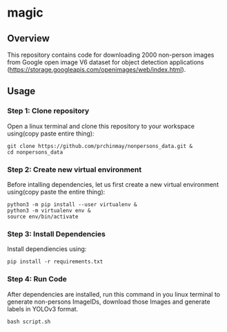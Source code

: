 magic
=================

## Overview
This repository contains code for downloading 2000 non-person images from Google open image V6 dataset for object detection applications (https://storage.googleapis.com/openimages/web/index.html).

## Usage

### Step 1: Clone repository
Open a linux terminal and clone this repository to your workspace using(copy paste entire thing):
```
git clone https://github.com/prchinmay/nonpersons_data.git &
cd nonpersons_data

```

### Step 2: Create new virtual environment
Before intalling dependencies, let us first create a new virtual environment using(copy paste the entire thing):
```
python3 -m pip install --user virtualenv &
python3 -m virtualenv env &
source env/bin/activate
```

### Step 3: Install Dependencies
Install dependiencies using:
```
pip install -r requirements.txt

```

### Step 4: Run Code

After dependencies are installed, run this command in you linux terminal to generate non-persons ImageIDs, download those Images and generate labels in YOLOv3 format.
 
```
bash script.sh

```